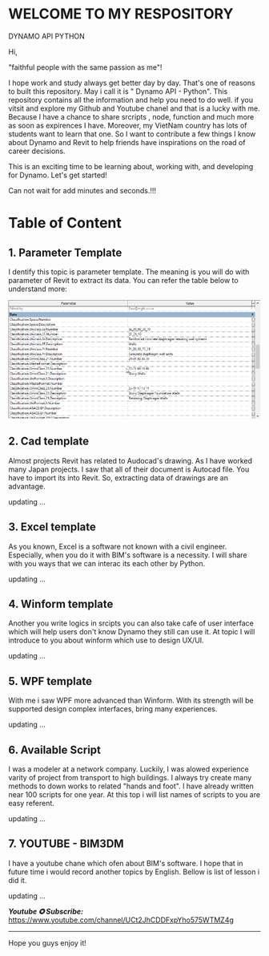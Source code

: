 # WELCOME TO MY RESPOSITORY

DYNAMO API PYTHON

Hi,

"faithful people with the same passion as me"!

I hope work and study always get better day by day. That's one of reasons to built this repository. May i call it is " Dynamo API - Python". This repository contains all the information and help you need to do well. if you vitsit and explore my Github and Youtube chanel and that is a lucky with me. Because I have a chance to share srcripts , node, function and much more as soon as expirences I have. Moreover, my VietNam country has lots of students want to learn that one. So I want to contribute a few things I know about Dynamo and Revit to help friends have inspirations on the road of career decisions.

This is an exciting time to be learning about, working with, and developing for Dynamo. Let's get started!

Can not wait for add minutes and seconds.!!!

# Table of Content

## 1. Parameter Template

I dentify this topic is parameter template. The meaning is you will do with parameter of Revit to extract its data. You can refer the table below to understand more:

![1668223509830](image/README/1668223509830.png)

## 2. Cad template

Almost projects Revit has related to Audocad's drawing. As I have worked many Japan projects. I saw that all of their document is Autocad file. You have to import its into Revit. So, extracting data of drawings are an advantage.

updating ...

## 3. Excel template

As you known, Excel is a software not known with a civil engineer. Especially, when you do it with BIM's software is a necessity. I will share with you ways that we can interac its each other by Python.

updating ...

## 4. Winform template

Another you write logics in srcipts you can also take cafe of user interface which will help users don't know Dynamo they still can use it. At topic I will introduce to you about winform which use to design UX/UI.

updating ...

## 5. WPF template

With me i saw WPF more advanced than Winform. With its strength  will be supported design complex interfaces, bring many experiences.

updating ...

## 6. Available Script

I was a modeler at a network company. Luckily, I was alowed experience varity of project from transport to high buildings. I always try create many methods to down works to related "hands and foot". I have already written near 100 scripts for one year. At this top i will list names of scripts to you are easy referent.

updating ...

## 7. YOUTUBE - BIM3DM

I have a youtube chane which ofen about BIM's software. I hope that in future time i would record another topics by English. Bellow is list of lesson i did it.

updating ...

**_Youtube ✪ Subscribe:_** https://www.youtube.com/channel/UCt2JhCDDFxpYho575WTMZ4g

---

Hope you guys enjoy it!
